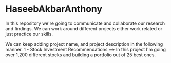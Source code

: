 # HaseebAkbarAnthony
In this repository we're going to communicate and collaborate our research and findings. We can work around different projects either work related or just practice our skills. 


We can keep adding project name, and project description in the following manner.
1 - Stock Investment Recommendations ==> In this project I'm going over 1,200 different stocks and building a portfolio out of 25 best ones. 

